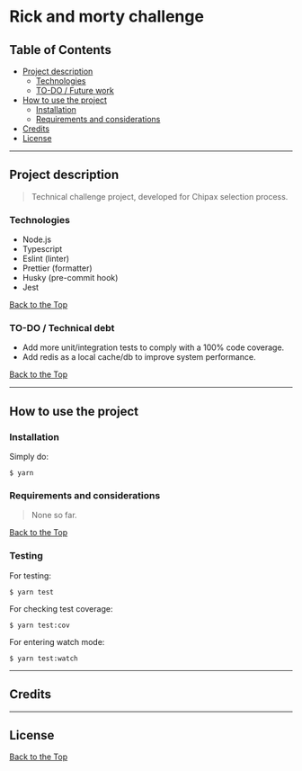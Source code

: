 # Rick and morty challenge

## Table of Contents

- [Project description](#project-description)
  - [Technologies](#technologies)
  - [TO-DO / Future work](#to-do)
- [How to use the project](#how-to-use-the-project)
  - [Installation](#installation)
  - [Requirements and considerations](#requirements-and-considerations)
- [Credits](#credits)
- [License](#license)

---

## Project description

> Technical challenge project, developed for Chipax selection process. 

### Technologies

- Node.js
- Typescript
- Eslint (linter)
- Prettier (formatter)
- Husky (pre-commit hook)
- Jest

[Back to the Top](#table-of-contents)

### TO-DO / Technical debt

- Add more unit/integration tests to comply with a 100% code coverage.
- Add redis as a local cache/db to improve system performance. 

[Back to the Top](#table-of-contents)

---

## How to use the project

### Installation

Simply do:

```
$ yarn

```

### Requirements and considerations

> None so far.

[Back to the Top](#table-of-contents)

### Testing

For testing:

```
$ yarn test
```

For checking test coverage:

```
$ yarn test:cov
```

For entering watch mode:

```
$ yarn test:watch
```

---

## Credits

---

## License


[Back to the Top](#table-of-contents)
